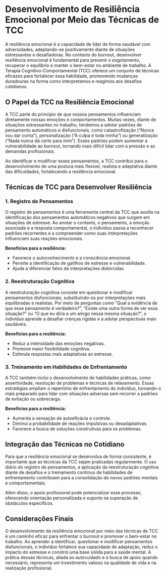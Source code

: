 
# Desenvolvimento de Resiliência Emocional por Meio das Técnicas de TCC

A resiliência emocional é a capacidade de lidar de forma saudável com adversidades, adaptando-se positivamente diante de situações estressantes e desafiadoras. No contexto do burnout, desenvolver resiliência emocional é fundamental para prevenir o esgotamento, recuperar o equilíbrio e manter o bem-estar no ambiente de trabalho. A Terapia Cognitivo-Comportamental (TCC) oferece um conjunto de técnicas eficazes para fortalecer essa habilidade, promovendo mudanças duradouras na forma como interpretamos e reagimos aos desafios cotidianos.

## O Papel da TCC na Resiliência Emocional

A TCC parte do princípio de que nossos pensamentos influenciam diretamente nossas emoções e comportamentos. Muitas vezes, diante de situações estressantes no trabalho, tendemos a adotar padrões de pensamento automáticos e disfuncionais, como catastrofização (“Nunca vou dar conta”), personalização (“A culpa é toda minha”) ou generalização (“Nada nunca dá certo para mim”). Esses padrões podem aumentar a vulnerabilidade ao burnout, tornando mais difícil lidar com a pressão e as demandas profissionais.

Ao identificar e modificar esses pensamentos, a TCC contribui para o desenvolvimento de uma postura mais flexível, realista e adaptativa diante das dificuldades, fortalecendo a resiliência emocional.

## Técnicas de TCC para Desenvolver Resiliência

### 1. Registro de Pensamentos

O registro de pensamentos é uma ferramenta central da TCC que auxilia na identificação dos pensamentos automáticos negativos que surgem em situações de estresse. Ao anotar o contexto, o pensamento, a emoção associada e a resposta comportamental, o indivíduo passa a reconhecer padrões recorrentes e a compreender como suas interpretações influenciam suas reações emocionais.

**Benefícios para a resiliência:**
- Favorece o autoconhecimento e a consciência emocional.
- Permite a identificação de gatilhos de estresse e vulnerabilidade.
- Ajuda a diferenciar fatos de interpretações distorcidas.

### 2. Reestruturação Cognitiva

A reestruturação cognitiva consiste em questionar e modificar pensamentos disfuncionais, substituindo-os por interpretações mais equilibradas e realistas. Por meio de perguntas como “Qual a evidência de que esse pensamento é verdadeiro?”, “Existe uma outra forma de ver essa situação?” ou “O que eu diria a um amigo nessa mesma situação?”, o indivíduo aprende a desafiar crenças rígidas e a adotar perspectivas mais saudáveis.

**Benefícios para a resiliência:**
- Reduz a intensidade das emoções negativas.
- Promove maior flexibilidade cognitiva.
- Estimula respostas mais adaptativas ao estresse.

### 3. Treinamento em Habilidades de Enfrentamento

A TCC também inclui o desenvolvimento de habilidades práticas, como assertividade, resolução de problemas e técnicas de relaxamento. Essas estratégias ampliam o repertório de enfrentamento do indivíduo, tornando-o mais preparado para lidar com situações adversas sem recorrer a padrões de evitação ou sobrecarga.

**Benefícios para a resiliência:**
- Aumenta a sensação de autoeficácia e controle.
- Diminui a probabilidade de reações impulsivas ou desadaptativas.
- Favorece a busca de soluções construtivas para os problemas.

## Integração das Técnicas no Cotidiano

Para que a resiliência emocional se desenvolva de forma consistente, é importante que as técnicas da TCC sejam praticadas regularmente. O uso diário do registro de pensamentos, a aplicação da reestruturação cognitiva diante de desafios e o treinamento contínuo de habilidades de enfrentamento contribuem para a consolidação de novos padrões mentais e comportamentais.

Além disso, o apoio profissional pode potencializar esse processo, oferecendo orientação personalizada e suporte na superação de obstáculos específicos.

## Considerações Finais

O desenvolvimento da resiliência emocional por meio das técnicas de TCC é um caminho eficaz para enfrentar o burnout e promover o bem-estar no trabalho. Ao aprender a identificar, questionar e modificar pensamentos disfuncionais, o indivíduo fortalece sua capacidade de adaptação, reduz o impacto do estresse e constrói uma base sólida para a saúde mental. A prática dessas técnicas, aliada ao autocuidado e à busca de apoio quando necessário, representa um investimento valioso na qualidade de vida e na realização profissional.
```
